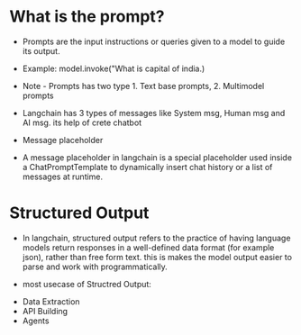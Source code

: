 # What is the prompt?

- Prompts are the input instructions or queries given to a model to guide its output.
- Example: model.invoke("What is capital of india.)
- Note - Prompts has two type 1. Text base prompts, 2. Multimodel prompts

- Langchain has 3 types of messages like System msg, Human msg and AI msg. its help of crete chatbot

* Message placeholder

- A message placeholder in langchain is a special placeholder used inside a ChatPromptTemplate to dynamically insert chat history or a list of messages at runtime.

# Structured Output
- In langchain, structured output refers to the practice of having language models return responses in a well-defined data format (for example json), rather than free form text. this is makes the model output easier to parse and work with programmatically.

* most usecase of Structred Output:
- Data Extraction
- API Building
- Agents